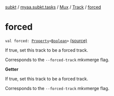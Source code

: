 [subkt](../../../index.md) / [myaa.subkt.tasks](../../index.md) / [Mux](../index.md) / [Track](index.md) / [forced](./forced.md)

# forced

`val forced: `[`Property`](https://docs.gradle.org/current/javadoc/org/gradle/api/provider/Property.html)`<`[`Boolean`](https://kotlinlang.org/api/latest/jvm/stdlib/kotlin/-boolean/index.html)`>` [(source)](https://github.com/Myaamori/SubKt/blob/0.1.19/src/main/kotlin/myaa/subkt/tasks/muxtask.kt#L244)

If true, set this track to be a forced track.

Corresponds to the `--forced-track` mkvmerge flag.

**Getter**

If true, set this track to be a forced track.

Corresponds to the `--forced-track` mkvmerge flag.

